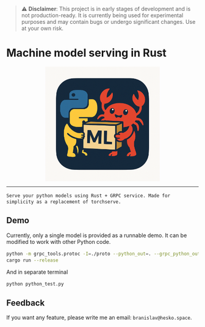 > ⚠️ **Disclaimer**: This project is in early stages of development and is not production-ready. It is currently being used for experimental purposes and may contain bugs or undergo significant changes. Use at your own risk.


# Machine model serving in Rust


<img src="assets/logo.png" width="300px" style="display: block; margin: 0 auto;">


---


```
Serve your python models using Rust + GRPC service. Made for simplicity as a replacement of torchserve.
```


## Demo
Currently, only a single model is provided as a runnable demo. It can be modified to work with other Python code.

```bash
python -m grpc_tools.protoc -I=./proto --python_out=. --grpc_python_out=. ./proto/predict.proto
cargo run --release
```

And in separate terminal

```bash
python python_test.py
```


## Feedback
If you want any feature, please write me an email: `branislav@hesko.space`.
